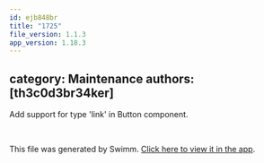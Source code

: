 ```yaml
---
id: ejb848br
title: "1725"
file_version: 1.1.3
app_version: 1.18.3
---
```


## category: Maintenance authors: \[th3c0d3br34ker\]

Add support for type 'link' in Button component.

<br/>

This file was generated by Swimm. [Click here to view it in the app](https://app.swimm.io/repos/Z2l0aHViJTNBJTNBYWN0dWFsJTNBJTNBc2FuanBhcmVlaw==/docs/ejb848br).
